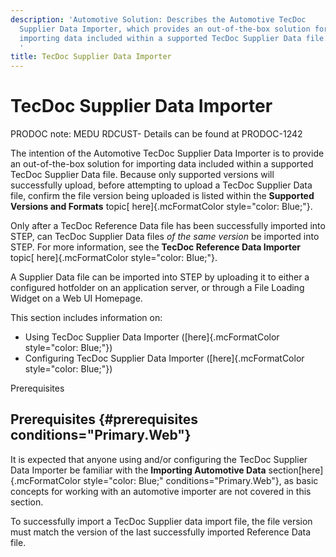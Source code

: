```yaml
---
description: 'Automotive Solution: Describes the Automotive TecDoc
  Supplier Data Importer, which provides an out-of-the-box solution for
  importing data included within a supported TecDoc Supplier Data file.
  '
title: TecDoc Supplier Data Importer
---
```


TecDoc Supplier Data Importer
=============================

PRODOC note: MEDU RDCUST- Details can be found at PRODOC-1242

The intention of the Automotive TecDoc Supplier Data Importer is to
provide an out-of-the-box solution for importing data included within a
supported TecDoc Supplier Data file. Because only supported versions
will successfully upload, before attempting to upload a TecDoc Supplier
Data file, confirm the file version being uploaded is listed within the
**Supported Versions and Formats** topic[ here]{.mcFormatColor
style="color: Blue;"}.

Only after a TecDoc Reference Data file has been successfully imported
into STEP, can TecDoc Supplier Data files *of the same version* be
imported into STEP. For more information, see the **TecDoc Reference
Data Importer** topic[ here]{.mcFormatColor style="color: Blue;"}.

A Supplier Data file can be imported into STEP by uploading it to either
a configured hotfolder on an application server, or through a File
Loading Widget on a Web UI Homepage.

This section includes information on:

-   Using TecDoc Supplier Data Importer ([here]{.mcFormatColor
    style="color: Blue;"})
-   Configuring TecDoc Supplier Data Importer ([here]{.mcFormatColor
    style="color: Blue;"})

Prerequisites

Prerequisites {#prerequisites conditions="Primary.Web"}
-------------

It is expected that anyone using and/or configuring the TecDoc Supplier
Data Importer be familiar with the **Importing Automotive Data**
section[here]{.mcFormatColor style="color: Blue;"
conditions="Primary.Web"}, as basic concepts for working with an
automotive importer are not covered in this section.

To successfully import a TecDoc Supplier data import file, the file
version must match the version of the last successfully imported
Reference Data file.
